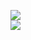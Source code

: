 [![](https://img.shields.io/badge/Made%20With-Github%20Spray-lightgrey.svg?style=for-the-badge&logo=github)](https://github.com/Annihil/github-spray#31744)  
[![](https://i.imgur.com/2DrTn0Z.gif)](https://github.com/Annihil/github-spray)